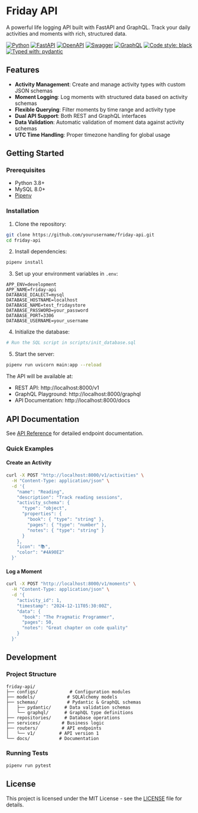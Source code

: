 # Friday API

A powerful life logging API built with FastAPI and GraphQL. Track your daily activities and moments with rich, structured data.

[![Python](https://img.shields.io/badge/python-3670A0?style=for-the-badge&logo=python&logoColor=ffdd54)](https://docs.python.org/3/)
[![FastAPI](https://img.shields.io/badge/FastAPI-005571?style=for-the-badge&logo=fastapi)](https://fastapi.tiangolo.com/)
[![OpenAPI](https://img.shields.io/badge/openapi-6BA539?style=for-the-badge&logo=openapi-initiative&logoColor=fff)](https://www.openapis.org/)
[![Swagger](https://img.shields.io/badge/-Swagger-%23Clojure?style=for-the-badge&logo=swagger&logoColor=white)](https://swagger.io/)
[![GraphQL](https://img.shields.io/badge/-GraphQL-E10098?style=for-the-badge&logo=graphql&logoColor=white)](https://graphql.org/)
[![Code style: black](https://img.shields.io/badge/code%20style-black-000000.svg?style=for-the-badge)](https://black.readthedocs.io/en/stable/)
[![Typed with: pydantic](https://img.shields.io/badge/typed%20with-pydantic-BA600F.svg?style=for-the-badge)](https://docs.pydantic.dev/)

## Features

- **Activity Management**: Create and manage activity types with custom JSON schemas
- **Moment Logging**: Log moments with structured data based on activity schemas
- **Flexible Querying**: Filter moments by time range and activity type
- **Dual API Support**: Both REST and GraphQL interfaces
- **Data Validation**: Automatic validation of moment data against activity schemas
- **UTC Time Handling**: Proper timezone handling for global usage

## Getting Started

### Prerequisites

- Python 3.8+
- MySQL 8.0+
- [Pipenv](https://pipenv.pypa.io/en/latest/)

### Installation

1. Clone the repository:
```bash
git clone https://github.com/yourusername/friday-api.git
cd friday-api
```

2. Install dependencies:
```bash
pipenv install
```

3. Set up your environment variables in `.env`:
```env
APP_ENV=development
APP_NAME=friday-api
DATABASE_DIALECT=mysql
DATABASE_HOSTNAME=localhost
DATABASE_NAME=test_fridaystore
DATABASE_PASSWORD=your_password
DATABASE_PORT=3306
DATABASE_USERNAME=your_username
```

4. Initialize the database:
```bash
# Run the SQL script in scripts/init_database.sql
```

5. Start the server:
```bash
pipenv run uvicorn main:app --reload
```

The API will be available at:
- REST API: http://localhost:8000/v1
- GraphQL Playground: http://localhost:8000/graphql
- API Documentation: http://localhost:8000/docs

## API Documentation

See [API Reference](docs/api-reference.md) for detailed endpoint documentation.

### Quick Examples

#### Create an Activity
```bash
curl -X POST "http://localhost:8000/v1/activities" \
  -H "Content-Type: application/json" \
  -d '{
    "name": "Reading",
    "description": "Track reading sessions",
    "activity_schema": {
      "type": "object",
      "properties": {
        "book": { "type": "string" },
        "pages": { "type": "number" },
        "notes": { "type": "string" }
      }
    },
    "icon": "📚",
    "color": "#4A90E2"
  }'
```

#### Log a Moment
```bash
curl -X POST "http://localhost:8000/v1/moments" \
  -H "Content-Type: application/json" \
  -d '{
    "activity_id": 1,
    "timestamp": "2024-12-11T05:30:00Z",
    "data": {
      "book": "The Pragmatic Programmer",
      "pages": 50,
      "notes": "Great chapter on code quality"
    }
  }'
```

## Development

### Project Structure
```
friday-api/
├── configs/            # Configuration modules
├── models/            # SQLAlchemy models
├── schemas/           # Pydantic & GraphQL schemas
│   ├── pydantic/     # Data validation schemas
│   └── graphql/      # GraphQL type definitions
├── repositories/     # Database operations
├── services/        # Business logic
├── routers/         # API endpoints
│   └── v1/         # API version 1
└── docs/           # Documentation
```

### Running Tests
```bash
pipenv run pytest
```

## License

This project is licensed under the MIT License - see the [LICENSE](LICENSE) file for details.
